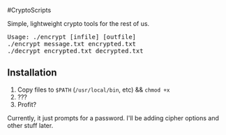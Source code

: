 #CryptoScripts

Simple, lightweight crypto tools for the rest of us. 

<pre>Usage: ./encrypt [infile] [outfile]
./encrypt message.txt encrypted.txt
./decrypt encrypted.txt decrypted.txt
</pre>

## Installation
1. Copy files to `$PATH` (`/usr/local/bin`, etc) && `chmod +x`
2. ???
3. Profit?

Currently, it just prompts for a password. I'll be adding cipher options and other stuff later. 

